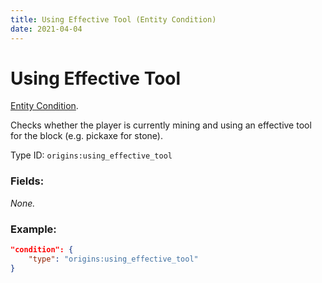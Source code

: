 ```yaml
---
title: Using Effective Tool (Entity Condition)
date: 2021-04-04
---
```

# Using Effective Tool

[Entity Condition](../entity_conditions.md).

Checks whether the player is currently mining and using an effective tool for the block (e.g. pickaxe for stone).

Type ID: `origins:using_effective_tool`

### Fields:

_None._

### Example:
```json
"condition": {
    "type": "origins:using_effective_tool"
}
```